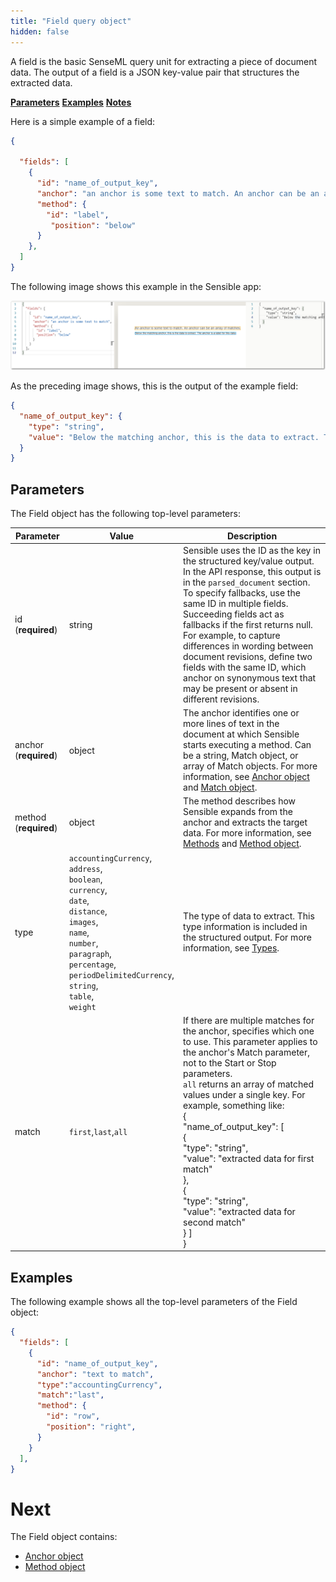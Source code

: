 ```yaml
---
title: "Field query object"
hidden: false
---
```


A field is the basic SenseML query unit for extracting a piece of document data. The output of a field is a JSON key-value pair that structures the extracted data.  

[**Parameters**](doc:field-query-object#section-parameters)
[**Examples**](doc:field-query-object#section-examples)
[**Notes**](doc:field-query-object#section-notes)

Here is a simple example of a field: 

```json
{

  "fields": [
    {
      "id": "name_of_output_key",
      "anchor": "an anchor is some text to match. An anchor can be an array of matches",
      "method": {
        "id": "label",
         "position": "below"
      }
    },
  ]
}
```

The following image shows this example in the Sensible app:

![Click to enlarge](https://raw.githubusercontent.com/sensible-hq/sensible-docs/main/readme-sync/assets/v0/images/borders/basic_field.png)

As the preceding image shows, this is the output of the example field: 

```json
{
  "name_of_output_key": {
    "type": "string",
    "value": "Below the matching anchor, this is the data to extract. The anchor is a label for this data."
  }
}
```

Parameters
----

The Field object has the following top-level parameters:

| Parameter             | Value                                                        | Description                                                  |
| --------------------- | ------------------------------------------------------------ | ------------------------------------------------------------ |
| id (**required**)     | string                                                       | Sensible uses the ID as the key in the structured key/value output. In the API response, this output is in the `parsed_document` section.<br/>To specify fallbacks, use the same ID in multiple fields. Succeeding fields act as fallbacks if the first returns null. For example, to capture differences in wording between document revisions, define two fields with the same ID, which anchor on synonymous text that may be present or absent in different revisions. |
| anchor (**required**) | object                                                       | The anchor identifies one or more lines of text in the document at which Sensible starts executing a method. Can be a string, Match object, or array of Match objects. For more information, see [Anchor object](doc:anchor) and [Match object](doc:match). |
| method (**required**) | object                                                       | The method describes how Sensible expands from the anchor and extracts the target data. For more information, see [Methods](doc:methods) and [Method object](doc:method). |
| type                  | `accountingCurrency`,<br/> `address`,<br/> `boolean`,<br/> `currency`,<br/> `date`,<br/> `distance`,<br/> `images`,<br/> `name`,<br/> `number`,<br/> `paragraph`, <br/>`percentage`,<br/>`periodDelimitedCurrency`,<br/> `string`,<br/> `table`,<br/> `weight` | The type of data to extract. This type information is included in the structured output. For more information, see [Types](doc:types). |
| match                 | `first`,`last`,`all`                                         | If there are multiple matches for the anchor, specifies which one to use. This parameter applies to the anchor's Match parameter, not to the Start or Stop parameters.<br/>`all` returns an array of matched values under a single key.  For example, something like:  <br/>{<br/>  "name_of_output_key": [<br/>    {<br/>      "type": "string",<br/>      "value": "extracted data for first match"<br/>    },<br/>    {<br/>      "type": "string",<br/>      "value": "extracted data for second match"<br/>    } ]<br/>} |

Examples
----

The following example shows all the top-level parameters of the Field object:

```json
{
  "fields": [
    {
      "id": "name_of_output_key",
      "anchor": "text to match",        
      "type":"accountingCurrency",
      "match":"last",
      "method": {
        "id": "row",
        "position": "right",
      }
    }
  ],
}
```

Next
===

The Field object contains:

- [Anchor object](doc:anchor)
- [Method object](doc:method)
